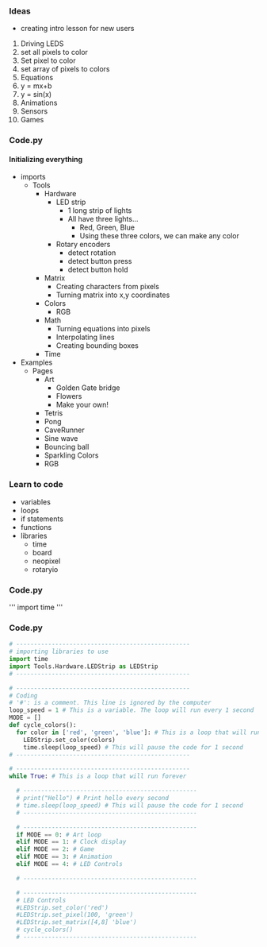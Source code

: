 
### Ideas

- creating intro lesson for new users
   
1. Driving LEDS
  1. set all pixels to color
  2. Set pixel to color
  3. set array of pixels to colors
2. Equations
  1. y = mx+b
  2. y = sin(x)
3. Animations
4. Sensors
5. Games


### Code.py


#### Initializing everything
- imports
  - Tools
    - Hardware
      - LED strip
        - 1 long strip of lights
        - All have three lights...
          - Red, Green, Blue
          - Using these three colors, we can make any color
      - Rotary encoders
        - detect rotation
        - detect button press
        - detect button hold
    - Matrix
      - Creating characters from pixels
      - Turning matrix into x,y coordinates
    - Colors
      - RGB 
    - Math
      - Turning equations into pixels
      - Interpolating lines
      - Creating bounding boxes
    - Time
- Examples
  - Pages
    - Art
      - Golden Gate bridge
      - Flowers
      - Make your own!
    - Tetris
    - Pong
    - CaveRunner
    - Sine wave
    - Bouncing ball
    - Sparkling Colors 
    - RGB

### Learn to code 
- variables
- loops
- if statements
- functions
- libraries
  - time
  - board
  - neopixel
  - rotaryio

### Code.py

'''
import time
'''

### Code.py

```python
# -------------------------------------------------
# importing libraries to use
import time
import Tools.Hardware.LEDStrip as LEDStrip
# -------------------------------------------------

# -------------------------------------------------
# Coding
# '#': is a comment. This line is ignored by the computer
loop_speed = 1 # This is a variable. The loop will run every 1 second
MODE = []
def cycle_colors():
  for color in ['red', 'green', 'blue']: # This is a loop that will run 3 times
    LEDStrip.set_color(colors)
    time.sleep(loop_speed) # This will pause the code for 1 second
# -------------------------------------------------

# -------------------------------------------------
while True: # This is a loop that will run forever

  # -------------------------------------------------
  # print("Hello") # Print hello every second
  # time.sleep(loop_speed) # This will pause the code for 1 second
  # -------------------------------------------------

  # -------------------------------------------------
  if MODE == 0: # Art loop
  elif MODE == 1: # Clock display
  elif MODE == 2: # Game
  elif MODE == 3: # Animation
  elif MODE == 4: # LED Controls

  # -------------------------------------------------

  # -------------------------------------------------
  # LED Controls
  #LEDStrip.set_color('red')
  #LEDStrip.set_pixel(100, 'green')
  #LEDStrip.set_matrix([4,8] 'blue')
  # cycle_colors()
  # -------------------------------------------------


```


